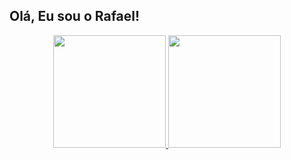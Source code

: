 ## Olá, Eu sou o Rafael!
<div align="center">
  <a href="https://github.com/RafaaOliver">
  <img height="180em" src="https://github-readme-stats.vercel.app/api?username=RafaaOliver&show_icons=true&theme=dracula&include_all_commits=true&count_private=true"/>
  <img height="180em" src="https://github-readme-stats.vercel.app/api/top-langs/?username=RafaaOliver&layout=compact&langs_count=7&theme=dracula"/>
</div>
